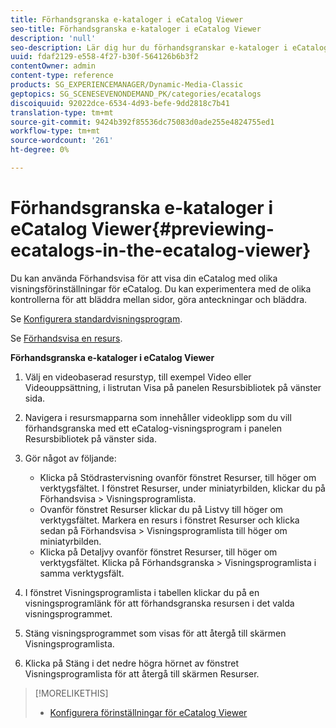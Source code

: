 ```yaml
---
title: Förhandsgranska e-kataloger i eCatalog Viewer
seo-title: Förhandsgranska e-kataloger i eCatalog Viewer
description: 'null'
seo-description: Lär dig hur du förhandsgranskar e-kataloger i eCatalog-visningsprogrammet.
uuid: fdaf2129-e558-4f27-b30f-564126b6b3f2
contentOwner: admin
content-type: reference
products: SG_EXPERIENCEMANAGER/Dynamic-Media-Classic
geptopics: SG_SCENESEVENONDEMAND_PK/categories/ecatalogs
discoiquuid: 92022dce-6534-4d93-befe-9dd2818c7b41
translation-type: tm+mt
source-git-commit: 9424b392f85536dc75083d0ade255e4824755ed1
workflow-type: tm+mt
source-wordcount: '261'
ht-degree: 0%

---
```



# Förhandsgranska e-kataloger i eCatalog Viewer{#previewing-ecatalogs-in-the-ecatalog-viewer}

Du kan använda Förhandsvisa för att visa din eCatalog med olika visningsförinställningar för eCatalog. Du kan experimentera med de olika kontrollerna för att bläddra mellan sidor, göra anteckningar och bläddra.

Se [Konfigurera standardvisningsprogram](application-setup.md#configuring_default_viewers).

Se [Förhandsvisa en resurs](previewing-asset.md#previewing_an_asset).

**Förhandsgranska e-kataloger i eCatalog Viewer**

1. Välj en videobaserad resurstyp, till exempel Video eller Videouppsättning, i listrutan Visa på panelen Resursbibliotek på vänster sida.
1. Navigera i resursmapparna som innehåller videoklipp som du vill förhandsgranska med ett eCatalog-visningsprogram i panelen Resursbibliotek på vänster sida.
1. Gör något av följande:

   * Klicka på Stödrastervisning ovanför fönstret Resurser, till höger om verktygsfältet. I fönstret Resurser, under miniatyrbilden, klickar du på Förhandsvisa > Visningsprogramlista.
   * Ovanför fönstret Resurser klickar du på Listvy till höger om verktygsfältet. Markera en resurs i fönstret Resurser och klicka sedan på Förhandsvisa > Visningsprogramlista till höger om miniatyrbilden.
   * Klicka på Detaljvy ovanför fönstret Resurser, till höger om verktygsfältet. Klicka på Förhandsgranska > Visningsprogramlista i samma verktygsfält.

1. I fönstret Visningsprogramlista i tabellen klickar du på en visningsprogramlänk för att förhandsgranska resursen i det valda visningsprogrammet.
1. Stäng visningsprogrammet som visas för att återgå till skärmen Visningsprogramlista.
1. Klicka på Stäng i det nedre högra hörnet av fönstret Visningsprogramlista för att återgå till skärmen Resurser.

>[!MORELIKETHIS]
>
>* [Konfigurera förinställningar för eCatalog Viewer](setting-ecatalog-viewer-presets.md#setting_up_ecatalog_viewer_presets)

